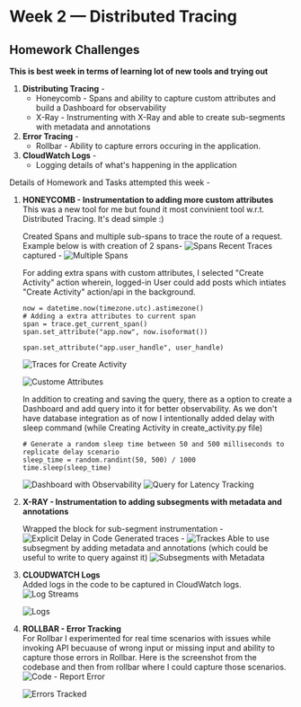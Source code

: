 # Week 2 — Distributed Tracing

## Homework Challenges
**This is best week in terms of learning lot of new tools and trying out** 
1. **Distributing Tracing** - 
   - Honeycomb - Spans and ability to capture custom attributes and build a Dashboard for observability
   - X-Ray - Instrumenting with X-Ray and able to create sub-segments with metadata and annotations
2. **Error Tracing** - 
   - Rollbar - Ability to capture errors occuring in the application.
3. **CloudWatch Logs** -
   - Logging details of what's happening in the application  


Details of Homework and Tasks attempted this week -   
1. **HONEYCOMB - Instrumentation to adding more custom attributes**  
    This was a new tool for me but found it most convinient tool w.r.t. Distributed Tracing. It's dead simple :)

    Created Spans and multiple sub-spans to trace the route of a request. Example below is with creation of 2 spans-
    ![Spans](../_docs/assets/week-2/honeycomb/1-spans.png)
    Recent Traces captured -
    ![Multiple Spans](../_docs/assets/week-2/honeycomb/2-multiple-spans.png)

    For adding extra spans with custom attributes, I selected "Create Activity" action wherein, logged-in User could add posts which intiates "Create Activity" action/api in the background.
    ```
    now = datetime.now(timezone.utc).astimezone()
    # Adding a extra attributes to current span
    span = trace.get_current_span()
    span.set_attribute("app.now", now.isoformat())

    span.set_attribute("app.user_handle", user_handle)

    ```
    ![Traces for Create Activity](../_docs/assets/week-2/honeycomb/4-trace-for-create-activity.png)

    ![Custome Attributes](../_docs/assets/week-2/honeycomb/3-trace-with-custom-attributes.png)

    In addition to creating and saving the query, there as a option to create a Dashboard and add query into it for better observability.
    As we don't have database integration as of now I intentionally added delay with sleep command (while Creating Activity in create_activity.py file)
    ```
    # Generate a random sleep time between 50 and 500 milliseconds to replicate delay scenario
    sleep_time = random.randint(50, 500) / 1000
    time.sleep(sleep_time)
    ```
    ![Dashboard with Observability](../_docs/assets/week-2/honeycomb/5-dashboard-monitor-observability.png)
    ![Query for Latency Tracking](../_docs/assets/week-2/honeycomb/6-query-latency-by-user-handle.png)

2. **X-RAY - Instrumentation to adding subsegments with metadata and annotations**  

    Wrapped the block for sub-segment instrumentation -
    ![Explicit Delay in Code](../_docs/assets/week-2/x-ray/0-delay-added-in-code-sleep.png)
    Generated traces -
    ![Trackes](../_docs/assets/week-2/x-ray/1-traces.png)
    Able to use subsegment by adding metadata and annotations (which could be useful to write to query against it)
    ![Subsegments with Metadata](../_docs/assets/week-2/x-ray/2-traces-subsegment-with-metadata-annotations.png)

3. **CLOUDWATCH Logs**  
    Added logs in the code to be captured in CloudWatch logs.
    ![Log Streams](../_docs/assets/week-2/cloudwatch-logs/1-log-streams.png)

    ![Logs](../_docs/assets/week-2/cloudwatch-logs/2-logs.png)

4. **ROLLBAR - Error Tracking**  
    For Rollbar I experimented for real time scenarios with issues while invoking API becuause of wrong input or missing input and ability to capture those errors in Rollbar.
    Here is the screenshot from the codebase and then from rollbar where I could capture those scenarios.
    ![Code - Report Error](../_docs/assets/week-2/rollbar/1-rollbar-reporterrors.png)

    ![Errors Tracked](../_docs/assets/week-2/rollbar/2-error-tracked-in-rollbar.png)